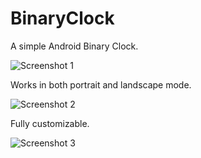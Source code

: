 # BinaryClock
A simple Android Binary Clock.

![Screenshot 1](https://cloud.githubusercontent.com/assets/18488843/25598142/ab8f813a-2ed3-11e7-959d-685779f543d8.png)

Works in both portrait and landscape mode.

![Screenshot 2](https://cloud.githubusercontent.com/assets/18488843/25598143/abbb2786-2ed3-11e7-8a1a-e35f6a56ca82.png)

Fully customizable.

![Screenshot 3](https://cloud.githubusercontent.com/assets/18488843/25598144/abc1d522-2ed3-11e7-814e-d2d0cce51f2c.png)

